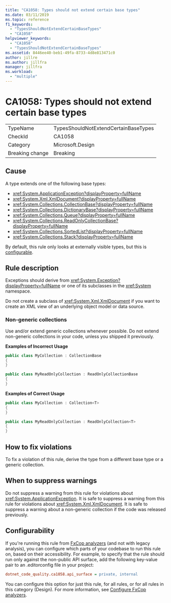 ```yaml
---
title: "CA1058: Types should not extend certain base types"
ms.date: 03/11/2019
ms.topic: reference
f1_keywords:
  - "TypesShouldNotExtendCertainBaseTypes"
  - "CA1058"
helpviewer_keywords:
  - "CA1058"
  - "TypesShouldNotExtendCertainBaseTypes"
ms.assetid: 8446ee40-beb1-49fa-8733-4d8e813471c0
author: jillre
ms.author: jillfra
manager: jillfra
ms.workload:
  - "multiple"
---
```

# CA1058: Types should not extend certain base types

|||
|-|-|
|TypeName|TypesShouldNotExtendCertainBaseTypes|
|CheckId|CA1058|
|Category|Microsoft.Design|
|Breaking change|Breaking|

## Cause

A type extends one of the following base types:

- <xref:System.ApplicationException?displayProperty=fullName>
- <xref:System.Xml.XmlDocument?displayProperty=fullName>
- <xref:System.Collections.CollectionBase?displayProperty=fullName>
- <xref:System.Collections.DictionaryBase?displayProperty=fullName>
- <xref:System.Collections.Queue?displayProperty=fullName>
- <xref:System.Collections.ReadOnlyCollectionBase?displayProperty=fullName>
- <xref:System.Collections.SortedList?displayProperty=fullName>
- <xref:System.Collections.Stack?displayProperty=fullName>

By default, this rule only looks at externally visible types, but this is [configurable](#configurability).

## Rule description

Exceptions should derive from <xref:System.Exception?displayProperty=fullName> or one of its subclasses in the <xref:System> namespace.

Do not create a subclass of <xref:System.Xml.XmlDocument> if you want to create an XML view of an underlying object model or data source.

### Non-generic collections

Use and/or extend generic collections whenever possible. Do not extend non-generic collections in your code, unless you shipped it previously.

**Examples of Incorrect Usage**

```csharp
public class MyCollection : CollectionBase
{
}

public class MyReadOnlyCollection : ReadOnlyCollectionBase
{
}
```

**Examples of Correct Usage**

```csharp
public class MyCollection : Collection<T>
{
}

public class MyReadOnlyCollection : ReadOnlyCollection<T>
{
}
```

## How to fix violations

To fix a violation of this rule, derive the type from a different base type or a generic collection.

## When to suppress warnings

Do not suppress a warning from this rule for violations about <xref:System.ApplicationException>. It is safe to suppress a warning from this rule for violations about <xref:System.Xml.XmlDocument>. It is safe to suppress a warning about a non-generic collection if the code was released previously.

## Configurability

If you're running this rule from [FxCop analyzers](install-fxcop-analyzers.md) (and not with legacy analysis), you can configure which parts of your codebase to run this rule on, based on their accessibility. For example, to specify that the rule should run only against the non-public API surface, add the following key-value pair to an .editorconfig file in your project:

```ini
dotnet_code_quality.ca1058.api_surface = private, internal
```

You can configure this option for just this rule, for all rules, or for all rules in this category (Design). For more information, see [Configure FxCop analyzers](configure-fxcop-analyzers.md).
